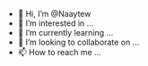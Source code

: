 - 👋 Hi, I’m @Naaytew
- 👀 I’m interested in ...
- 🌱 I’m currently learning ...
- 💞️ I’m looking to collaborate on ...
- 📫 How to reach me ...

<!---
Naaytew/Naaytew is a ✨ special ✨ repository because its `README.md` (this file) appears on your GitHub profile.
You can click the Preview link to take a look at your changes.
--->
